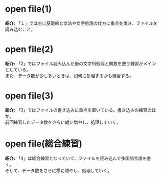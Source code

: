 # open file(1)
**紹介:**  「１」では主に基礎的な文法や文字処理の仕方に重点を置き、ファイルを読み込むこと。  

# open file(2)
**紹介:**  「2」ではファイル読み込んだ後の文字列処理と関数を使う練習がメインとしている。  
また、データ数が少し多いときは、如何に処理するかも練習する。

# open file(3)
**紹介:**  「3」ではファイルの書き込みに重点を置いている。書き込みの練習のほか、  
前回練習したデータ数をさらに縦に増やし、処理していく。

# open file(総合練習)
**紹介:**  「4」は総合練習となっていて、ファイルを読み込んで多国語言語を書く。  
そして、データ数をさらに横に増やし、処理していく。
